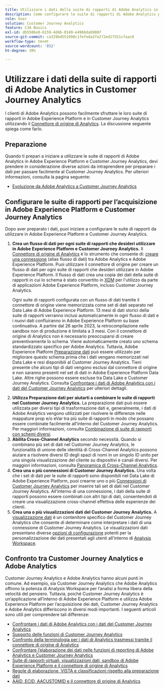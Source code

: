 ```yaml
---
title: Utilizzare i dati della suite di rapporti di Adobe Analytics in Customer Journey Analytics
description: Come configurare le suite di rapporti di Adobe Analytics per l’acquisizione in Adobe Experience Platform e Customer Journey Analytics
role: User
solution: Customer Journey Analytics
feature: CJA Basics
exl-id: db5506e0-6159-4d4b-8149-e4966dab9807
source-git-commit: ca329bd551990c1fefeda2fe272ed17551cfaac8
workflow-type: tm+mt
source-wordcount: '852'
ht-degree: 30%

---
```


# Utilizzare i dati della suite di rapporti di Adobe Analytics in Customer Journey Analytics

I clienti di Adobe Analytics possono facilmente sfruttare le loro suite di rapporti in Adobe Experience Platform e in Customer Journey Analytics utilizzando il [Connettore di origine di Analytics](https://experienceleague.adobe.com/docs/experience-platform/sources/connectors/adobe-applications/analytics.html?lang=it). La discussione seguente spiega come farlo.

## Preparazione

Quando ti prepari a iniziare a utilizzare le suite di rapporti di Adobe Analytics in Adobe Experience Platform e Customer Journey Analytics, devi prendere in considerazione diverse azioni da intraprendere per preparare i dati per passare facilmente al Customer Journey Analytics. Per ulteriori informazioni, consulta la pagina seguente:

* [Evoluzione da Adobe Analytics a Customer Journey Analytics](/help/getting-started/aa-to-cja.md)

## Configurare le suite di rapporti per l’acquisizione in Adobe Experience Platform e Customer Journey Analytics

Dopo aver preparato i dati, puoi iniziare a configurare le suite di rapporti da utilizzare in Adobe Experience Platform e Customer Journey Analytics.

1. **Crea un flusso di dati per ogni suite di rapporti che desideri utilizzare in Adobe Experience Platform e Customer Journey Analytics.** Il [Connettore di origine di Analytics](https://experienceleague.adobe.com/docs/experience-platform/sources/connectors/adobe-applications/analytics.html?lang=it) è lo strumento che consente di: [creare una connessione](/help/connections/create-connection.md) (alias flusso di dati) tra Adobe Analytics e Adobe Experience Platform. Puoi utilizzare il connettore di origine per creare un flusso di dati per ogni suite di rapporti che desideri utilizzare in Adobe Experience Platform. Il flusso di dati crea una copia dei dati della suite di rapporti in cui lo schema è stato convertito in  [XDM](https://experienceleague.adobe.com/docs/platform-learn/tutorials/schemas/schemas-and-experience-data-model.html?lang=it) per l&#39;utilizzo da parte di applicazioni Adobe Experience Platform, incluso Customer Journey Analytics.<p>Ogni suite di rapporti configurata con un flusso di dati tramite il connettore di origine viene memorizzata come set di dati separato nel Data Lake di Adobe Experience Platform. 13 mesi di dati storici della suite di rapporti verranno inclusi automaticamente in ogni flusso di dati e i nuovi dati confluiranno in Adobe Experience Platform su base continuativa. A partire dal 26 aprile 2023, la retrocompilazione nelle sandbox non di produzione è limitata a 3 mesi. Con il connettore di origine di Analytics non è necessario preoccuparsi di creare preventivamente lo schema. Viene automaticamente creato uno schema standardizzato specifico per Adobe Analytics. Tuttavia, Adobe Experience Platform [Preparazione dati](https://experienceleague.adobe.com/docs/experience-platform/data-prep/home.html?lang=it) può essere utilizzato per migliorare questo schema prima che i dati vengano memorizzati nel Data Lake e resi disponibili al Customer Journey Analytics. Tieni presente che alcuni tipi di dati vengono esclusi dal connettore di origine e non saranno presenti nel set di dati in Adobe Experience Platform Data Lake. Altre righe possono essere escluse tra Data Lake e Customer Journey Analytics. Consulta [Confrontare i dati di Adobe Analytics con i dati del Customer Journey Analytics](/help/troubleshooting/compare.md) per ulteriori dettagli.
1. **Utilizza Preparazione dati per aiutarti a combinare le suite di rapporti nel Customer Journey Analytics.** La preparazione dati può essere utilizzata per diversi tipi di trasformazione dati e, generalmente, i dati di Adobe Analytics vengono utilizzati per risolvere le differenze nelle mappature prop e/o eVar tra più suite di rapporti in modo che possano essere combinate facilmente all’interno del Customer Journey Analytics. Per maggiori informazioni, consulta [Combinazione di suite di rapporti con schemi diversi](/help/use-cases/aa-data/combine-report-suites.md).
1. **Abilita Cross-Channel Analytics** secondo necessità. Quando si combinano più set di dati nel Customer Journey Analytics, le funzionalità di unione delle identità di Cross-Channel Analytics possono aiutare a risolvere diversi ID degli spazi di nomi in un singolo ID unito per una singola visualizzazione del cliente su dispositivi e canali diversi. Per maggiori informazioni, consulta [Panoramica di Cross-Channel Analytics](/help/cca/overview.md).
1. **Crea una o più connessioni di Customer Journey Analytics.** Una volta che i set di dati per le suite di rapporti sono disponibili nel Data Lake di Adobe Experience Platform, puoi crearne uno o più [Connessioni di Customer Journey Analytics](/help/connections/overview.md) per inserire tali set di dati nel Customer Journey Analytics. All’interno di una connessione, i dati della suite di rapporti possono essere combinati con altri tipi di dati, consentendoti di creare una visualizzazione cross-channel effettiva delle esperienze dei clienti.
1. **Crea una o più visualizzazioni dati del Customer Journey Analytics.** A [visualizzazione dati](/help/data-views/data-views.md) è un contenitore specifico del Customer Journey Analytics che consente di determinare come interpretare i dati di una connessione di Customer Journey Analytics. Le visualizzazioni dati presentano diverse [opzioni di configurazione](/help/data-views/create-dataview.md) potenti per la personalizzazione dei dati presentati agli utenti all’interno di [Analysis Workspace](/help/analysis-workspace/home.md).

## Confronto tra Customer Journey Analytics e Adobe Analytics

Customer Journey Analytics e Adobe Analytics hanno alcuni punti in comune. Ad esempio, sia Customer Journey Analytics che Adobe Analytics offrono la potenza di Analysis Workspace per l’analisi a forma libera della velocità del pensiero. Tuttavia, poiché Customer Journey Analytics è un’applicazione all’interno di Adobe Experience Platform e utilizza Adobe Experience Platform per l’acquisizione dei dati, Customer Journey Analytics e Adobe Analytics differiscono in diversi modi importanti. I seguenti articoli sono utili per comprendere tali differenze:

* [Confrontare i dati di Adobe Analytics con i dati del Customer Journey Analytics](/help/troubleshooting/compare.md)
* [Supporto delle funzioni di Customer Journey Analytics](/help/getting-started/aa-vs-cja/cja-aa.md)
* [Confronto della terminologia per i dati di Analytics trasmessi tramite il connettore di origine di Analytics](/help/getting-started/aa-vs-cja/terminology.md)
* [Confrontare l’elaborazione dei dati nelle funzioni di reporting di Adobe Analytics e Customer Journey Analytics](/help/getting-started/aa-vs-cja/data-processing-comparisons.md)
* [Suite di rapporti virtuali, visualizzazioni dati, sandbox di Adobe Experience Platform e il connettore di origine di Analytics](/help/getting-started/aa-vs-cja/vrs-dataview-sandbox-adc.md)
* [Regole di elaborazione, VISTA e classificazioni rispetto alla preparazione dati](/help/getting-started/aa-vs-cja/pr-vista-dataprep.md)
* [AAID, ECID, AACUSTOMID e il connettore di origine di Analytics](/help/getting-started/aa-vs-cja/aaid-ecid-adc.md)
